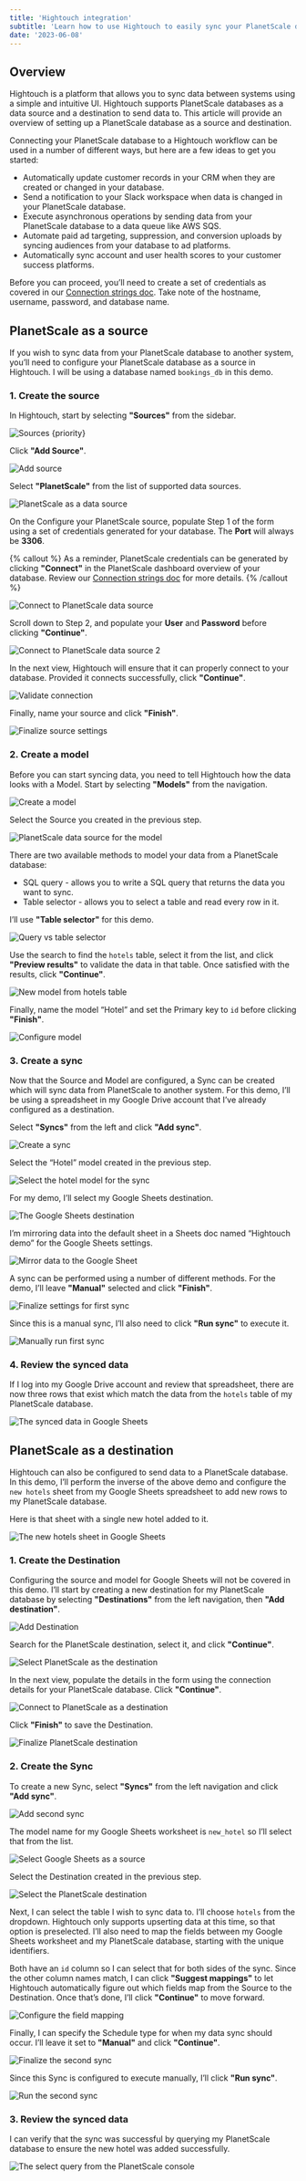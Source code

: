 ```yaml
---
title: 'Hightouch integration'
subtitle: 'Learn how to use Hightouch to easily sync your PlanetScale data with other platforms.'
date: '2023-06-08'
---
```


## Overview

Hightouch is a platform that allows you to sync data between systems using a simple and intuitive UI. Hightouch supports PlanetScale databases as a data source and a destination to send data to. This article will provide an overview of setting up a PlanetScale database as a source and destination.

Connecting your PlanetScale database to a Hightouch workflow can be used in a number of different ways, but here are a few ideas to get you started:

- Automatically update customer records in your CRM when they are created or changed in your database.
- Send a notification to your Slack workspace when data is changed in your PlanetScale database.
- Execute asynchronous operations by sending data from your PlanetScale database to a data queue like AWS SQS.
- Automate paid ad targeting, suppression, and conversion uploads by syncing audiences from your database to ad platforms.
- Automatically sync account and user health scores to your customer success platforms.

Before you can proceed, you’ll need to create a set of credentials as covered in our [Connection strings doc](https://planetscale.com/docs/concepts/connection-strings). Take note of the hostname, username, password, and database name.

## PlanetScale as a source

If you wish to sync data from your PlanetScale database to another system, you’ll need to configure your PlanetScale database as a source in Hightouch. I will be using a database named `bookings_db` in this demo.

### 1. Create the source

In Hightouch, start by selecting **"Sources"** from the sidebar.

![Sources {priority}](/assets/docs/integrations/hightouch/sources.png)

Click **"Add Source"**.

![Add source](/assets/docs/integrations/hightouch/add-source.png)

Select **"PlanetScale"** from the list of supported data sources.

![PlanetScale as a data source](/assets/docs/integrations/hightouch/planetscale-as-a-data-source.png)

On the Configure your PlanetScale source, populate Step 1 of the form using a set of credentials generated for your database. The **Port** will always be **3306**.

{% callout %}
As a reminder, PlanetScale credentials can be generated by clicking **"Connect"** in the PlanetScale dashboard overview of your database. Review our [Connection strings doc](/docs/concepts/connection-strings) for more details.
{% /callout %}

![Connect to PlanetScale data source](/assets/docs/integrations/hightouch/connect-to-planetscale-data-source.png)

Scroll down to Step 2, and populate your **User** and **Password** before clicking **"Continue"**.

![Connect to PlanetScale data source 2](/assets/docs/integrations/hightouch/connect-to-planetscale-data-source-2.png)

In the next view, Hightouch will ensure that it can properly connect to your database. Provided it connects successfully, click **"Continue"**.

![Validate connection](/assets/docs/integrations/hightouch/validate-connection.png)

Finally, name your source and click **"Finish"**.

![Finalize source settings](/assets/docs/integrations/hightouch/finalize-source-settings.png)

### 2. Create a model

Before you can start syncing data, you need to tell Hightouch how the data looks with a Model. Start by selecting **"Models"** from the navigation.

![Create a model](/assets/docs/integrations/hightouch/create-a-model.png)

Select the Source you created in the previous step.

![PlanetScale data source for the model](/assets/docs/integrations/hightouch/planetscale-data-source-for-the-model.png)

There are two available methods to model your data from a PlanetScale database:

- SQL query - allows you to write a SQL query that returns the data you want to sync.
- Table selector - allows you to select a table and read every row in it.

I’ll use **"Table selector"** for this demo.

![Query vs table selector](/assets/docs/integrations/hightouch/query-vs-table-selector.png)

Use the search to find the `hotels` table, select it from the list, and click **"Preview results"** to validate the data in that table. Once satisfied with the results, click **"Continue"**.

![New model from hotels table](/assets/docs/integrations/hightouch/new-model-from-hotels-table.png)

Finally, name the model “Hotel” and set the Primary key to `id` before clicking **"Finish"**.

![Configure model](/assets/docs/integrations/hightouch/configure-model.png)

### 3. Create a sync

Now that the Source and Model are configured, a Sync can be created which will sync data from PlanetScale to another system. For this demo, I’ll be using a spreadsheet in my Google Drive account that I’ve already configured as a destination.

Select **"Syncs"** from the left and click **"Add sync"**.

![Create a sync](/assets/docs/integrations/hightouch/create-a-sync.png)

Select the “Hotel” model created in the previous step.

![Select the hotel model for the sync](/assets/docs/integrations/hightouch/select-the-hotel-model-for-the-sync.png)

For my demo, I’ll select my Google Sheets destination.

![The Google Sheets destination](/assets/docs/integrations/hightouch/the-google-sheets-destination.png)

I’m mirroring data into the default sheet in a Sheets doc named “Hightouch demo” for the Google Sheets settings.

![Mirror data to the Google Sheet](/assets/docs/integrations/hightouch/mirror-data-to-the-google-sheet.png)

A sync can be performed using a number of different methods. For the demo, I’ll leave **"Manual"** selected and click **"Finish"**.

![Finalize settings for first sync](/assets/docs/integrations/hightouch/finalize-settings-for-first-sync.png)

Since this is a manual sync, I’ll also need to click **"Run sync"** to execute it.

![Manually run first sync](/assets/docs/integrations/hightouch/manually-run-first-sync.png)

### 4. Review the synced data

If I log into my Google Drive account and review that spreadsheet, there are now three rows that exist which match the data from the `hotels` table of my PlanetScale database.

![The synced data in Google Sheets](/assets/docs/integrations/hightouch/the-synced-data-in-google-sheets.png)

## PlanetScale as a destination

Hightouch can also be configured to send data to a PlanetScale database. In this demo, I’ll perform the inverse of the above demo and configure the `new hotels` sheet from my Google Sheets spreadsheet to add new rows to my PlanetScale database.

Here is that sheet with a single new hotel added to it.

![The new hotels sheet in Google Sheets](/assets/docs/integrations/hightouch/the-new-hotels-sheet-in-google-sheets.png)

### 1. Create the Destination

Configuring the source and model for Google Sheets will not be covered in this demo. I’ll start by creating a new destination for my PlanetScale database by selecting **"Destinations"** from the left navigation, then **"Add destination"**.

![Add Destination](/assets/docs/integrations/hightouch/add-destination.png)

Search for the PlanetScale destination, select it, and click **"Continue"**.

![Select PlanetScale as the destination](/assets/docs/integrations/hightouch/select-planetscale-as-the-destination.png)

In the next view, populate the details in the form using the connection details for your PlanetScale database. Click **"Continue"**.

![Connect to PlanetScale as a destination](/assets/docs/integrations/hightouch/connect-to-planetscale-as-a-destination.png)

Click **"Finish"** to save the Destination.

![Finalize PlanetScale destination](/assets/docs/integrations/hightouch/finalize-planetscale-destination.png)

### 2. Create the Sync

To create a new Sync, select **"Syncs"** from the left navigation and click **"Add sync"**.

![Add second sync](/assets/docs/integrations/hightouch/add-second-sync.png)

The model name for my Google Sheets worksheet is `new_hotel` so I’ll select that from the list.

![Select Google Sheets as a source](/assets/docs/integrations/hightouch/select-google-sheets-as-a-source.png)

Select the Destination created in the previous step.

![Select the PlanetScale destination](/assets/docs/integrations/hightouch/select-the-planetscale-destination.png)

Next, I can select the table I wish to sync data to. I’ll choose `hotels` from the dropdown. Hightouch only supports upserting data at this time, so that option is preselected. I’ll also need to map the fields between my Google Sheets worksheet and my PlanetScale database, starting with the unique identifiers.

Both have an `id` column so I can select that for both sides of the sync. Since the other column names match, I can click **"Suggest mappings"** to let Hightouch automatically figure out which fields map from the Source to the Destination. Once that’s done, I’ll click **"Continue"** to move forward.

![Configure the field mapping](/assets/docs/integrations/hightouch/configure-the-field-mapping.png)

Finally, I can specify the Schedule type for when my data sync should occur. I’ll leave it set to **"Manual"** and click **"Continue"**.

![Finalize the second sync](/assets/docs/integrations/hightouch/finalize-the-second-sync.png)

Since this Sync is configured to execute manually, I’ll click **"Run sync"**.

![Run the second sync](/assets/docs/integrations/hightouch/run-the-second-sync.png)

### 3. Review the synced data

I can verify that the sync was successful by querying my PlanetScale database to ensure the new hotel was added successfully.

![The select query from the PlanetScale console](/assets/docs/integrations/hightouch/the-select-query-from-the-planetscale-console.png)

